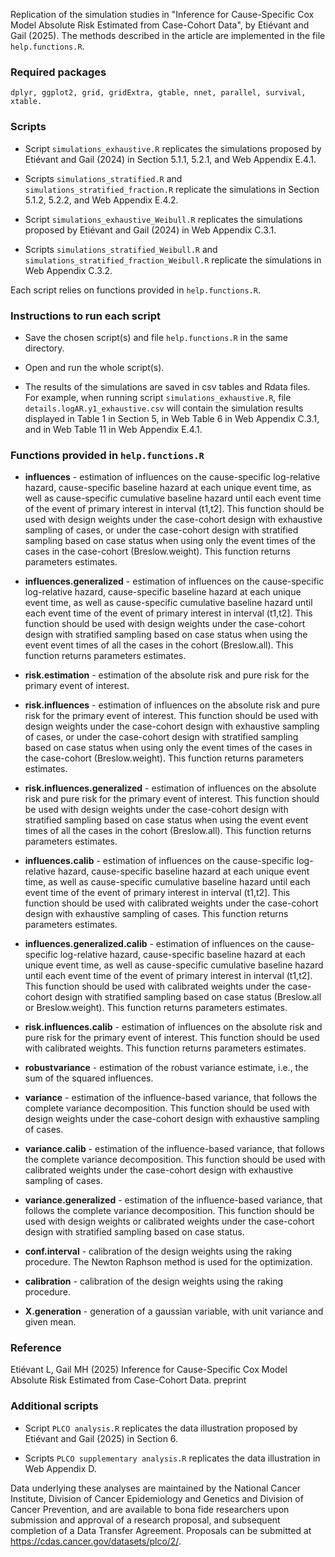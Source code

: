 Replication of the simulation studies in "Inference for Cause-Specific Cox Model Absolute Risk Estimated from Case-Cohort Data", by Etiévant and Gail (2025). The methods described in the article are implemented in the file `help.functions.R`.

### Required packages 

```
dplyr, ggplot2, grid, gridExtra, gtable, nnet, parallel, survival, xtable.
```

### Scripts

* Script `simulations_exhaustive.R` replicates the simulations proposed by Etiévant and Gail (2024) in Section 5.1.1, 5.2.1, and Web Appendix E.4.1.

* Scripts `simulations_stratified.R` and `simulations_stratified_fraction.R` replicate the simulations in Section 5.1.2, 5.2.2, and Web Appendix E.4.2.

* Script `simulations_exhaustive_Weibull.R` replicates the simulations proposed by Etiévant and Gail (2024) in Web Appendix C.3.1.

* Scripts `simulations_stratified_Weibull.R` and `simulations_stratified_fraction_Weibull.R` replicate the simulations in Web Appendix C.3.2.

Each script relies on functions provided in `help.functions.R`.


### Instructions to run each script

* Save the chosen script(s) and file `help.functions.R` in the same directory.

* Open and run the whole script(s).

* The results of the simulations are saved in csv tables and Rdata files. For example, when running script `simulations_exhaustive.R`, file `details.logAR.y1_exhaustive.csv` will contain the simulation results displayed in Table 1 in Section 5, in Web Table 6 in Web Appendix C.3.1, and in Web Table 11 in Web Appendix E.4.1.


### Functions provided in `help.functions.R`

* **influences** - estimation of influences on the cause-specific log-relative hazard, cause-specific baseline hazard at each unique event time, as well as cause-specific cumulative baseline hazard until each event time of the event of primary interest in interval (t1,t2]. This function should be used with design weights under the case-cohort design with exhaustive sampling of cases, or under the case-cohort design with stratified sampling based on case status when using only the event times of the cases in the case-cohort (Breslow.weight). This function returns parameters estimates.

* **influences.generalized** - estimation of influences on the cause-specific log-relative hazard, cause-specific baseline hazard at each unique event time, as well as cause-specific cumulative baseline hazard until each event time of the event of primary interest in interval (t1,t2]. This function should be used with design weights under the case-cohort design with stratified sampling based on case status when using the event event times of all the cases in the cohort (Breslow.all). This function returns parameters estimates.

* **risk.estimation** - estimation of the absolute risk and pure risk for the primary event of interest.

* **risk.influences** - estimation of influences on the absolute risk and pure risk for the primary event of interest. This function should be used with design weights under the case-cohort design with exhaustive sampling of cases, or under the case-cohort design with stratified sampling based on case status when using only the event times of the cases in the case-cohort (Breslow.weight). This function returns parameters estimates.

* **risk.influences.generalized** - estimation of influences on the absolute risk and pure risk for the primary event of interest. This function should be used with design weights under the case-cohort design with stratified sampling based on case status when using the event event times of all the cases in the cohort (Breslow.all). This function returns parameters estimates.

* **influences.calib** - estimation of influences on the cause-specific log-relative hazard, cause-specific baseline hazard at each unique event time, as well as cause-specific cumulative baseline hazard until each event time of the event of primary interest in interval (t1,t2]. This function should be used with calibrated weights under the case-cohort design with exhaustive sampling of cases. This function returns parameters estimates.

* **influences.generalized.calib** - estimation of influences on the cause-specific log-relative hazard, cause-specific baseline hazard at each unique event time, as well as cause-specific cumulative baseline hazard until each event time of the event of primary interest in interval (t1,t2]. This function should be used with calibrated weights under the case-cohort design with stratified sampling  based on case status (Breslow.all or Breslow.weight). This function returns parameters estimates.

* **risk.influences.calib** - estimation of influences on the absolute risk and pure risk for the primary event of interest. This function should be used with calibrated weights. This function returns parameters estimates.

* **robustvariance** - estimation of the robust variance estimate, i.e., the sum of the squared influences.

* **variance** - estimation of the influence-based variance, that follows the complete variance decomposition. This function should be used with design weights under the case-cohort design with exhaustive sampling of cases.

* **variance.calib** - estimation of the influence-based variance, that follows the complete variance decomposition. This function should be used with calibrated weights under the case-cohort design with exhaustive sampling of cases.

* **variance.generalized** - estimation of the influence-based variance, that follows the complete variance decomposition. This function should be used with design weights or calibrated weights under the case-cohort design with stratified sampling based on case status.

* **conf.interval** - calibration of the design weights using the raking procedure. The Newton Raphson method is used for the optimization.

* **calibration** - calibration of the design weights using the raking procedure.

* **X.generation** - generation of a gaussian variable, with unit variance and given mean.


### Reference

Etiévant L, Gail MH (2025) Inference for Cause-Specific Cox Model Absolute Risk Estimated from Case-Cohort Data. preprint

### Additional scripts

* Script `PLCO analysis.R` replicates the data illustration proposed by Etiévant and Gail (2025) in Section 6.

* Scripts `PLCO supplementary analysis.R` replicates the data illustration in Web Appendix D.

Data underlying these analyses are maintained by the National Cancer Institute, Division of Cancer Epidemiology and Genetics and Division of Cancer Prevention, and are available to bona fide researchers upon submission and approval of a research proposal, and subsequent completion of a Data Transfer Agreement. Proposals can be submitted at https://cdas.cancer.gov/datasets/plco/2/.
